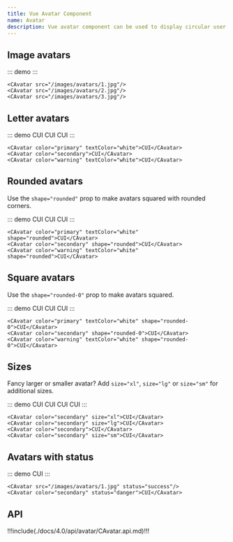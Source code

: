 ```yaml
---
title: Vue Avatar Component
name: Avatar
description: Vue avatar component can be used to display circular user profile pictures. Avatar can be used to portray people or objects. It supports images, icons, or letters.
---
```


## Image avatars

::: demo
<CAvatar src="/images/avatars/1.jpg"/>
<CAvatar src="/images/avatars/2.jpg"/>
<CAvatar src="/images/avatars/3.jpg"/>
:::
```vue
<CAvatar src="/images/avatars/1.jpg"/>
<CAvatar src="/images/avatars/2.jpg"/>
<CAvatar src="/images/avatars/3.jpg"/>
```
## Letter avatars

::: demo
<CAvatar color="primary" textColor="white">CUI</CAvatar>
<CAvatar color="secondary">CUI</CAvatar>
<CAvatar color="warning" textColor="white">CUI</CAvatar>
:::
```vue
<CAvatar color="primary" textColor="white">CUI</CAvatar>
<CAvatar color="secondary">CUI</CAvatar>
<CAvatar color="warning" textColor="white">CUI</CAvatar>
```

## Rounded avatars

Use the `shape="rounded"` prop to make avatars squared with rounded corners.

::: demo
<CAvatar color="primary" textColor="white" shape="rounded">CUI</CAvatar>
<CAvatar color="secondary" shape="rounded">CUI</CAvatar>
<CAvatar color="warning" textColor="white" shape="rounded">CUI</CAvatar>
:::
```vue
<CAvatar color="primary" textColor="white" shape="rounded">CUI</CAvatar>
<CAvatar color="secondary" shape="rounded">CUI</CAvatar>
<CAvatar color="warning" textColor="white" shape="rounded">CUI</CAvatar>
```
## Square avatars

Use the `shape="rounded-0"` prop to make avatars squared.

::: demo
<CAvatar color="primary" textColor="white" shape="rounded-0">CUI</CAvatar>
<CAvatar color="secondary" shape="rounded-0">CUI</CAvatar>
<CAvatar color="warning" textColor="white" shape="rounded-0">CUI</CAvatar>
:::
```vue
<CAvatar color="primary" textColor="white" shape="rounded-0">CUI</CAvatar>
<CAvatar color="secondary" shape="rounded-0">CUI</CAvatar>
<CAvatar color="warning" textColor="white" shape="rounded-0">CUI</CAvatar>
```

## Sizes

Fancy larger or smaller avatar? Add `size="xl"`, `size="lg"` or `size="sm"` for additional sizes.

::: demo
<CAvatar color="secondary" size="xl">CUI</CAvatar>
<CAvatar color="secondary" size="lg">CUI</CAvatar>
<CAvatar color="secondary">CUI</CAvatar>
<CAvatar color="secondary" size="sm">CUI</CAvatar>
:::
```vue
<CAvatar color="secondary" size="xl">CUI</CAvatar>
<CAvatar color="secondary" size="lg">CUI</CAvatar>
<CAvatar color="secondary">CUI</CAvatar>
<CAvatar color="secondary" size="sm">CUI</CAvatar>
```

## Avatars with status

::: demo
<CAvatar src="/images/avatars/1.jpg" status="success"/>
<CAvatar color="secondary" status="danger">CUI</CAvatar>
:::
```vue
<CAvatar src="/images/avatars/1.jpg" status="success"/>
<CAvatar color="secondary" status="danger">CUI</CAvatar>
```

## API

!!!include(./docs/4.0/api/avatar/CAvatar.api.md)!!!